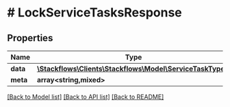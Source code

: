 # # LockServiceTasksResponse

## Properties

Name | Type | Description | Notes
------------ | ------------- | ------------- | -------------
**data** | [**\Stackflows\Clients\Stackflows\Model\ServiceTaskType[]**](ServiceTaskType.md) |  | [optional]
**meta** | **array<string,mixed>** |  | [optional]

[[Back to Model list]](../../README.md#models) [[Back to API list]](../../README.md#endpoints) [[Back to README]](../../README.md)
